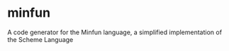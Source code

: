 # minfun
A code generator for the Minfun language, a simplified implementation of the Scheme Language
